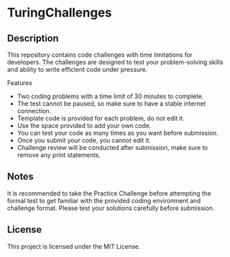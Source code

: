 # TuringChallenges
## Description
This repository contains code challenges with time limitations for developers. The challenges are designed to test your problem-solving skills and ability to write efficient code under pressure.

Features
* Two coding problems with a time limit of 30 minutes to complete.
* The test cannot be paused, so make sure to have a stable internet connection.
* Template code is provided for each problem, do not edit it.
* Use the space provided to add your own code.
* You can test your code as many times as you want before submission.
* Once you submit your code, you cannot edit it.
* Challenge review will be conducted after submission, make sure to remove any print statements.
## Notes
It is recommended to take the Practice Challenge before attempting the formal test to get familiar with the provided coding environment and challenge format.
Please test your solutions carefully before submission.
## License
This project is licensed under the MIT License.
